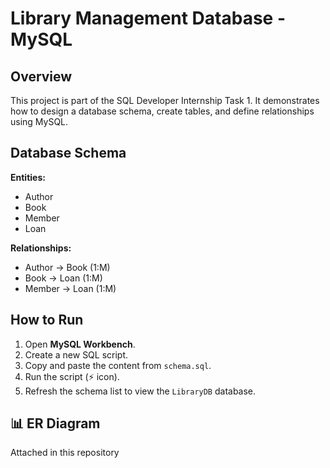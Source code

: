 # Library Management Database - MySQL

## Overview
This project is part of the SQL Developer Internship Task 1.
It demonstrates how to design a database schema, create tables, and define relationships using MySQL.

## Database Schema
**Entities:**
- Author
- Book
- Member
- Loan

**Relationships:**
- Author → Book (1:M)
- Book → Loan (1:M)
- Member → Loan (1:M)

##  How to Run
1. Open **MySQL Workbench**.
2. Create a new SQL script.
3. Copy and paste the content from `schema.sql`.
4. Run the script (⚡ icon).
5. Refresh the schema list to view the `LibraryDB` database.

## 📊 ER Diagram
Attached in this repository

